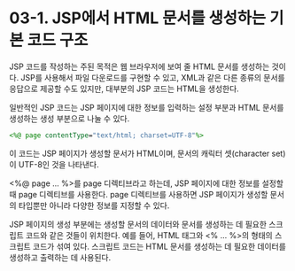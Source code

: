 # 03-1. JSP에서 HTML 문서를 생성하는 기본 코드 구조
JSP 코드를 작성하는 주된 목적은 웹 브라우저에 보여 줄 HTML 문서를 생성하는 것이다. 
JSP를 사용해서 파일 다운로드를 구현할 수 있고, XML과 같은 다른 종류의 문서를 응답으로 제공할 수도 있지만, 대부분의 JSP 코드는 HTML을 생성한다.

일반적인 JSP 코드는 JSP 페이지에 대한 정보를 입력하는 설정 부분과 HTML 문서를 생성하는 생성 부분으로 나눌 수 있다.
```jsp
<%@ page contentType="text/html; charset=UTF-8"%>
```
이 코드는 JSP 페이지가 생성할 문서가 HTML이며, 문서의 캐릭터 셋(character set)이 UTF-8인 것을 나타낸다.

<%@ page ... %>를 page 디렉티브라고 하는데, JSP 페이지에 대한 정보를 설정할 때 page 디렉티브를 사용한다. 
page 디렉티브를 사용하면 JSP 페이지가 생성할 문서의 타입뿐만 아니라 다양한 정보를 지정할 수 있다.

JSP 페이지의 생성 부분에는 생성할 문서의 데이터와 문서를 생성하는 데 필요한 스크립트 코드와 같은 것들이 위치한다.
예를 들어, HTML 태그와 <% ... %>의 형태의 스크립트 코드가 섞여 있다.
스크립트 코드는 HTML 문서를 생성하는 데 필요한 데이터를 생성하고 출력하는 데 사용된다.

